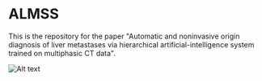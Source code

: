 # ALMSS
This is the repository for the paper "Automatic and noninvasive origin diagnosis of liver metastases via hierarchical artificial-intelligence system trained on multiphasic CT data".

![Alt text](/pic/ALMSS.tif)
